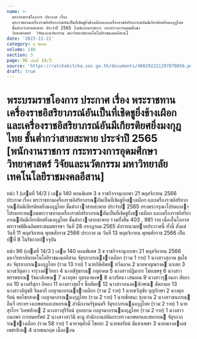 ```yaml
---
name: >-
  พระบรมราชโองการ ประกาศ เรื่อง
  พระราชทานเครื่องราชอิสริยาภรณ์อันเป็นที่เชิดชูยิ่งช้างเผือกและเครื่องราชอิสริยาภรณ์อันมีเกียรติยศยิ่งมงกุฎไทย
  ชั้นต่ำกว่าสายสะพาย ประจำปี 2565 [พนักงานราชการ กระทรวงการอุดมศึกษา 
  วิทยาศาสตร์  วิจัยและนวัตกรรม มหาวิทยาลัยเทคโนโลยีราชมงคลอีสาน]
date: '2023-11-21'
category: ข พิเศษ
volume: 140
section: 3
page: 96 เล่มที่ 14/3
source: 'https://ratchakitcha.soc.go.th/documents/488292211297878856.pdf'
draft: true
---
```


# พระบรมราชโองการ ประกาศ เรื่อง พระราชทานเครื่องราชอิสริยาภรณ์อันเป็นที่เชิดชูยิ่งช้างเผือกและเครื่องราชอิสริยาภรณ์อันมีเกียรติยศยิ่งมงกุฎไทย ชั้นต่ำกว่าสายสะพาย ประจำปี 2565 [พนักงานราชการ กระทรวงการอุดมศึกษา  วิทยาศาสตร์  วิจัยและนวัตกรรม มหาวิทยาลัยเทคโนโลยีราชมงคลอีสาน]

หน้า 1 (เลมที่ 14/3 ) เลม 140 ตอนพิเศษ 3 ข ราชกิจจานุเบกษา 21 พฤศจิกายน 2566 ประกาศ เรื่อง พระราชทานเครื่องราชอิสริยาภรณอันเป็นที่เชิดชูยิ่งชางเผือก และเครื่องราชอิสริยาภรณอันมีเกียรติยศยิ่งมงกุฎไทย ชั้นต่ํากวาสายสะพาย ประจําป 2565 ทรงพระกรุณาโปรดเกลาโปรดกระหมอมพระราชทานเครื่องราชอิสริยาภรณอันเป็นที่เชิดชูยิ่งชางเผือก และเครื่องราชอิสริยาภรณอันมีเกียรติยศยิ่งมงกุฎไทย ชั้นต่ํากวาสายสะพาย รวมทั้งสิ้น 403 , 981 ราย เนื่องในโอกาสพระราชพิธีเฉลิมพระชนมพรรษา วันที่ 28 กรกฎาคม 2565 ดังรายนามทายประกาศนี้ ทั้งนี้ ตั้งแต่วันที่ 11 พฤศจิกายน พุทธศักราช 2566 ประกาศ ณ วันที่ 13 พฤศจิกายน พุทธศักราช 2566 เป็นปที่ 8 ในรัชกาลปจจุบัน

หน้า 96 (เลมที่ 14/3 ) เลม 140 ตอนพิเศษ 3 ข ราชกิจจานุเบกษา 21 พฤศจิกายน 2566 มหาวิทยาลัยเทคโนโลยีราชมงคลอีสาน จัตุรถาภรณชางเผือก (รวม 1 ราย) 1 นางสาวสุภาพ ชุมไธสง จัตุรถาภรณมงกุฎไทย (รวม 13 ราย) 1 นายกิติศัพท ทวีฉลาด 2 นายหาญณรงค นาเตย 3 นางขวัญดาว จารุวงศวิทยา 4 นางณัฐธยาน กฤตาคม 5 นางสาวปฏิมากร ไชยเชษฐ 6 นางสาวพรรษธรณ รัชนาลักษณ 7 นางยุพา บุตรดาพงษ 8 นางรัตนา เสนเคน 9 นางสาวรุงนภา สัตถาผล 10 นางศรีสุภา ลีทอง 11 นางสาวสุดใจ ซื่อสัตย 12 นางสาวอนงคลักษณ สัตถาผล 13 นางสาวอัญชลี จินดาภี เบญจมาภรณชางเผือก (รวม 2 ราย) 1 นายขวัญชัย บุญรักษา 2 นางศุภรัตน์ พลไชยสงค เบญจมาภรณมงกุฎไทย (รวม 2 ราย) 1 นายชัยชนะ ฮุงหวน 2 นางสาวธนภรณ ลิ้นจี่ กระทรวงเกษตรและสหกรณ สํานักงานรัฐมนตรี จัตุรถาภรณมงกุฎไทย (รวม 2 ราย) 1 นายสุรไกร วิเศษสิงห 2 นางสาวสุรีรัตน์ อุบลบาน เบญจมาภรณมงกุฎไทย (รวม 2 ราย) 1 นางสาวกนกพร การสมทรัพย์ 2 นางสาวสาวินี ธะนู สํานักงานปลัดกระทรวงเกษตรและสหกรณ จัตุรถาภรณชางเผือก (รวม 58 ราย) 1 นายจตุศักดิ์ ไชยทะ 2 นายชลรัตน์ มีแสงเพชร 3 นายณรงคเดช เพชรสิงห 4 นายธนกฤต เนื้อออน
